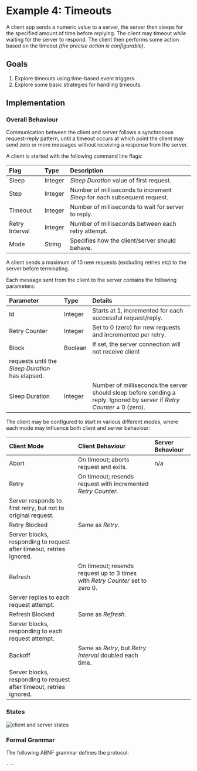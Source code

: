# Example 4: Timeouts

A client app sends a numeric value to a server, the server then sleeps for the
specified amount of time before replying. The client may timeout while waiting
for the server to respond. The client then performs some action based on the 
timeout *(the precise action is configurable)*.

## Goals

1. Explore timeouts using time-based event triggers.
1. Explore some basic strategies for handling timeouts.

## Implementation

### Overall Behaviour

Communication between the client and server follows a synchronous request-reply 
pattern, until a timeout occurs at which point the client may send zero or more
messages without receiving a response from the server.

A client is started with the following command line flags:

| Flag           | Type    | Description                                                              |
| :------------- | :------ | :----------------------------------------------------------------------- |
| Sleep          | Integer | *Sleep Duration* value of first request.                                 |
| Step           | Integer | Number of milliseconds to increment *Sleep* for each subsequent request. |
| Timeout        | Integer | Number of milliseconds to wait for server to reply.                      |
| Retry Interval | Integer | Number of milliseconds between each retry attempt.                       |
| Mode           | String  | Specifies how the client/server should behave.                           |

A client sends a maximum of 10 new requests (excluding retries etc) to the server
before terminating.

Each message sent from the client to the server contains the following parameters:

| Parameter      | Type    | Details                                                     |
| :------------- | :------ | :---------------------------------------------------------- |
| Id             | Integer | Starts at 1, incremented for each successful request/reply. |
| Retry Counter  | Integer | Set to 0 (zero) for new requests and incremented per retry. |
| Block          | Boolean | If set, the server connection will not receive client 
requests until the *Sleep Duration* has elapsed. |
| Sleep Duration | Integer | Number of milliseconds the server should sleep before sending a reply. Ignored by server if *Retry Counter* &ne; 0 (zero). |

The client may be configured to start in various different *modes*, where each
mode may influence both client and server behaviour:

| Client Mode     | Client Behaviour                                                              | Server Behaviour |
| :-------------- | :---------------------------------------------------------------------------- | :--------------- |
| Abort           | On timeout; aborts request and exits.                                         | n/a |
| Retry           | On timeout; resends request with incremented *Retry Counter*.                 | 
Server responds to first retry, but not to original request. |
| Retry Blocked   | Same as *Retry*.                                                              | 
Server blocks, responding to request after timeout, retries ignored. |
| Refresh         | On timeout; resends request up to 3 times with *Retry Counter* set to zero 0. | 
Server replies to each request attempt. |
| Refresh Blocked | Same as *Refresh*.                                                            | 
Server blocks, responding to each request attempt. |
| Backoff         | Same as *Retry*, but *Retry Interval* doubled each time.                      | 
Server blocks, responding to request after timeout, retries ignored. |

### States

![client and server states](../images/Timeouts-StateDiagrams.png)

### Formal Grammar

The following ABNF grammar defines the protocol:

```abnf
...
```






